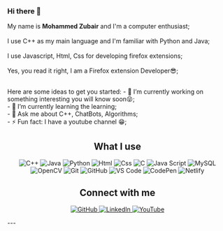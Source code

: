 ### Hi there 👋

My name is **Mohammed Zubair** and I'm a computer enthusiast;</br></br>
I use C++ as my main language and I'm familiar with Python and Java;</br></br>
I use Javascript, Html, Css for developing firefox extensions;</br></br>
Yes, you read it right, I am a Firefox extension Developer😎;</br></br>

<!--
**Mohammed535-o/Mohammed535-o** is a ✨ _special_ ✨ repository because its `README.md` (this file) appears on your GitHub profile.--!>

Here are some ideas to get you started:

- 🔭 I’m currently working on something interesting you will know soon😝;</br>
- 🌱 I’m currently learning the learning;</br>
- 💬 Ask me about C++, ChatBots, Algorithms; </br>
- ⚡ Fun fact: I have a youtube channel 😁;</br>


<h2 align="center">What I use</h2>

<p align="center">
    <img src="https://img.shields.io/badge/-C++-00599C?style=for-the-badge&logo=c%2B%2B&logoColor=white" alt="C++">
    <img src="https://img.shields.io/badge/-Java-FFA500?style=for-the-badge&logo=oracle-java&logoColor=white" alt="Java">
    <img src="https://img.shields.io/badge/python-3670A0?style=for-the-badge&logo=python&logoColor=ffdd54" alt="Python">
    <img src="https://img.shields.io/badge/html5-%23E34F26.svg?style=for-the-badge&logo=html5&logoColor=white" alt="Html">
    <img src="https://img.shields.io/badge/css3-%231572B6.svg?style=for-the-badge&logo=css3&logoColor=white" alt="Css">
    <img src="https://img.shields.io/badge/c-%2300599C.svg?style=for-the-badge&logo=c&logoColor=white" alt="C">
    <img src="https://img.shields.io/badge/-JavaScript-F7DF1E?style=for-the-badge&logo=javascript&logoColor=white" alt="Java Script">
    <img src="https://img.shields.io/badge/-MySQL-4479A1?style=for-the-badge&logo=mysql&logoColor=white" alt="MySQL">
    <img src="https://img.shields.io/badge/opencv-%23white.svg?style=for-the-badge&logo=opencv&logoColor=white" alt="OpenCV">
    <img src="https://img.shields.io/badge/-Git-F05032?style=for-the-badge&logo=git&logoColor=white" alt="Git">
    <img src="https://img.shields.io/badge/-Github-181717?style=for-the-badge&logo=github&logoColor=white" alt="GitHub">
    <img src="https://img.shields.io/badge/-VS_Code-007ACC?style=for-the-badge&logo=visual-studio-code&logoColor=white" alt="VS Code">
    <img src="https://img.shields.io/badge/CodePen-white?style=for-the-badge&logo=codepen&logoColor=black" alt="CodePen">
    <img src="https://img.shields.io/badge/netlify-%23000000.svg?style=for-the-badge&logo=netlify&logoColor=#00C7B7" alt="Netlify">
</p>


<h2 align="center">Connect with me</h2>

<p align="center">
    <a href="https://github.com/Mohammed535-o" target="_blank">
        <img src="https://img.shields.io/badge/-Github-181717?&logo=github&logoColor=white&style=for-the-badge" alt="GitHub">
    </a>
    <a href="https://www.linkedin.com/in/mohammed-zubair-74734a202/" target="_blank">
        <img src="https://img.shields.io/badge/-LinkedIn-0077B5?logo=linkedin&logoColor=white&style=for-the-badge" alt="LinkedIn">
    </a>
    <a href="https://www.youtube.com/channel/UCh0Yh0qMiJQ0KjIZWXtSTYw" target="_blank">
        <img src="https://img.shields.io/badge/-YouTube-FF0000?logo=youtube&logoColor=white&style=for-the-badge" alt="YouTube">
    </a>
</p>

---

